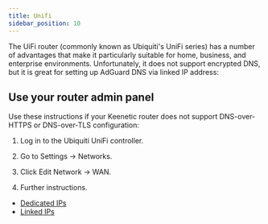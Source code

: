 ```yaml
---
title: Unifi
sidebar_position: 10
---
```


The UiFi router (commonly known as Ubiquiti's UniFi series) has a number of advantages that make it particularly suitable for home, business, and enterprise environments. Unfortunately, it does not support encrypted DNS, but it is great for setting up AdGuard DNS via linked IP address:

## Use your router admin panel

Use these instructions if your Keenetic router does not support DNS-over-HTTPS or DNS-over-TLS configuration:

1. Log in to the Ubiquiti UniFi controller.

1. Go to Settings → Networks.

1. Click Edit Network → WAN.

1. Further instructions.

- [Dedicated IPs](/connect-devices/other-options/dedicated-ip.md)
- [Linked IPs](/connect-devices/other-options/linked-ip.md)
